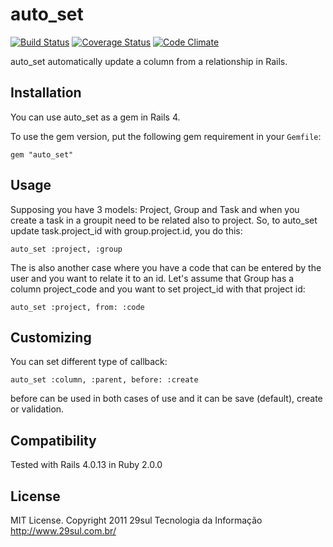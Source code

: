 # auto_set

[![Build Status](https://travis-ci.org/felipediesel/auto_set.svg?branch=master)](https://travis-ci.org/felipediesel/auto_set)
[![Coverage Status](https://coveralls.io/repos/felipediesel/auto_set/badge.svg?branch=master)](https://coveralls.io/r/felipediesel/auto_set?branch=master)
[![Code Climate](https://codeclimate.com/github/felipediesel/auto_set/badges/gpa.svg)](https://codeclimate.com/github/felipediesel/auto_set)

auto_set automatically update a column from a relationship in Rails.

## Installation

You can use auto_set as a gem in Rails 4.

To use the gem version, put the following gem requirement in your `Gemfile`:

    gem "auto_set"

## Usage

Supposing you have 3 models: Project, Group and Task and when you create a task in a groupit need to be related also to project. So, to auto\_set update task.project_id with group.project.id, you do this:

    auto_set :project, :group


The is also another case where you have a code that can be entered by the user and you want to relate it to an id. Let's assume that Group has a column project\_code and you want to set project_id with that project id:

    auto_set :project, from: :code

## Customizing

You can set different type of callback:

    auto_set :column, :parent, before: :create

before can be used in both cases of use and it can be save (default), create or validation.

## Compatibility

Tested with Rails 4.0.13 in Ruby 2.0.0

## License

MIT License. Copyright 2011 29sul Tecnologia da Informação <http://www.29sul.com.br/>
